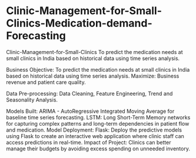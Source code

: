 # Clinic-Management-for-Small-Clinics-Medication-demand-Forecasting
Clinic-Management-for-Small-Clinics
To predict the medication needs at small clinics in India based on historical data using time series analysis.

Business Objective:
To predict the medication needs at small clinics in India based on historical data using time series analysis.
Maximize:
Business revenue and patient care quality.

Data Pre-processing:
Data Cleaning, Feature Engineering, Trend and Seasonality Analysis.

Models Built:
ARIMA - AutoRegressive Integrated Moving Average for baseline time series forecasting.
LSTM: Long Short-Term Memory networks for capturing complex patterns and long-term dependencies in patient flow and medication.
Model Deployment: Flask:
Deploy the predictive models using Flask to create an interactive web application where clinic staff can access predictions in real-time.
Impact of Project:
Clinics can better manage their budgets by avoiding excess spending on unneeded inventory.

